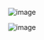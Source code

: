 ![image](https://github.com/user-attachments/assets/381550c9-36ae-44a5-9883-31c4f653ce48)


![image](https://github.com/user-attachments/assets/92f20c49-f8b0-44f8-b2d7-4cd9eb21b0b1)

